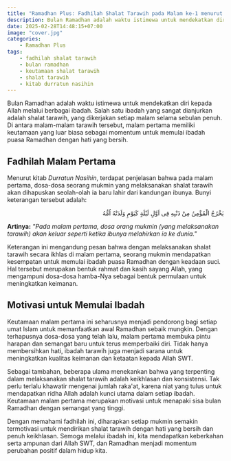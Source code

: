 ```yaml
---
title: "Ramadhan Plus: Fadhilah Shalat Tarawih pada Malam ke-1 menurut Kitab Durratun Nasihin"
description: Bulan Ramadhan adalah waktu istimewa untuk mendekatkan diri kepada Allah melalui berbagai ibadah. Salah satu ibadah yang sangat dianjurkan adalah shalat tarawih, yang dikerjakan setiap malam selama sebulan penuh.
date: 2025-02-28T14:48:15+07:00
image: "cover.jpg"
categories:
    - Ramadhan Plus
tags:
    - fadhilah shalat tarawih
    - bulan ramadhan
    - keutamaan shalat tarawih
    - shalat tarawih
    - kitab durratun nasihin
---
```


Bulan Ramadhan adalah waktu istimewa untuk mendekatkan diri kepada
Allah melalui berbagai ibadah. Salah satu ibadah yang sangat
dianjurkan adalah shalat tarawih, yang dikerjakan setiap malam selama
sebulan penuh. Di antara malam-malam tarawih tersebut, malam pertama
memiliki keutamaan yang luar biasa sebagai momentum untuk memulai
ibadah puasa Ramadhan dengan hati yang bersih.

## Fadhilah Malam Pertama

Menurut kitab _Durratun Nasihin_, terdapat penjelasan bahwa pada malam                                                pertama, dosa-dosa seorang mukmin yang melaksanakan shalat tarawih
akan dihapuskan seolah-olah ia baru lahir dari kandungan ibunya. Bunyi
keterangan tersebut adalah:

<div align="right">
يَخْرُجُ الْمُؤْمِنُ مِنْ ذَنْبِهِ فِى اَوَّلِ لَيْلَةٍ كَيَوْمِ وَلَدَتْهُ اُمُّهُ
</div>

**Artinya:** _"Pada malam pertama, dosa orang mukmin (yang melaksanakan tarawih)
akan keluar seperti ketika ibunya melahirkan ia ke dunia."_

Keterangan ini mengandung pesan bahwa dengan melaksanakan shalat
tarawih secara ikhlas di malam pertama, seorang mukmin mendapatkan
kesempatan untuk memulai ibadah puasa Ramadhan dengan keadaan suci.
Hal tersebut merupakan bentuk rahmat dan kasih sayang Allah, yang
mengampuni dosa-dosa hamba-Nya sebagai bentuk permulaan untuk
meningkatkan keimanan.

## Motivasi untuk Memulai Ibadah

Keutamaan malam pertama ini seharusnya menjadi pendorong bagi setiap
umat Islam untuk memanfaatkan awal Ramadhan sebaik mungkin. Dengan
terhapusnya dosa-dosa yang telah lalu, malam pertama membuka pintu
harapan dan semangat baru untuk terus memperbaiki diri. Tidak hanya
membersihkan hati, ibadah tarawih juga menjadi sarana untuk
meningkatkan kualitas keimanan dan ketaatan kepada Allah SWT.

Sebagai tambahan, beberapa ulama menekankan bahwa yang terpenting
dalam melaksanakan shalat tarawih adalah keikhlasan dan konsistensi.
Tak perlu terlalu khawatir mengenai jumlah raka'at, karena niat yang
tulus untuk mendapatkan ridha Allah adalah kunci utama dalam setiap
ibadah. Keutamaan malam pertama merupakan motivasi untuk menapaki sisa
bulan Ramadhan dengan semangat yang tinggi.

Dengan memahami fadhilah ini, diharapkan setiap mukmin semakin
termotivasi untuk mendirikan shalat tarawih dengan hati yang bersih
dan penuh keikhlasan. Semoga melalui ibadah ini, kita mendapatkan
keberkahan serta ampunan dari Allah SWT, dan Ramadhan menjadi momentum
perubahan positif dalam hidup kita.

